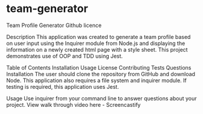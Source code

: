 # team-generator

Team Profile Generator
Github licence

Description
This application was created to generate a team profile based on user input using the Inquirer module from Node.js and displaying the information on a newly created html page with a style sheet. This project demonstrates use of OOP and TDD using Jest.

Table of Contents
Installation
Usage
License
Contributing
Tests
Questions
Installation
The user should clone the repository from GitHub and download Node. This application also requires a file system and inquirer module. If testing is required, this application uses Jest.

Usage
Use inquirer from your command line to answer questions about your project. View walk through video here - Screencastify
